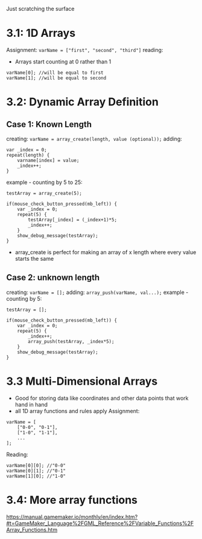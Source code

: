 Just scratching the surface
# 3.1: 1D Arrays
Assignment:
`varName = ["first", "second", "third"]`
reading:
* Arrays start counting at 0 rather than 1
```GML
varName[0]; //will be equal to first
varName[1]; //will be equal to second
```
# 3.2: Dynamic Array Definition
## Case 1: Known Length
creating:
`varName = array_create(length, value (optional));`
adding:
```GML
var _index = 0;
repeat(length) {
	varname[index] = value;
	_index++;
}
```
example - counting by 5 to 25:
```GML
testArray = array_create(5);

if(mouse_check_button_pressed(mb_left)) {
	var _index = 0;
    repeat(5) {
        testArray[_index] = (_index+1)*5;
        _index++;
    }
    show_debug_message(testArray);
}
```
* array_create is perfect for making an array of x length where every value starts the same
## Case 2: unknown length
creating:
`varName = [];`
adding:
`array_push(varName, val...);`
example - counting by 5:
```GML
testArray = [];

if(mouse_check_button_pressed(mb_left)) {
	var _index = 0;
    repeat(5) {
        _index++;
        array_push(testArray, _index*5);
    }
    show_debug_message(testArray);
}
```

# 3.3 Multi-Dimensional Arrays
* Good for storing data like coordinates and other data points that work hand in hand
* all 1D array functions and rules apply
Assignment:
```GML
varName = [
	["0-0", "0-1"],
	["1-0", "1-1"],
	...
];
```
Reading:
```GML
varName[0][0]; //"0-0"
varName[0][1]; //"0-1"
varName[1][0]; //"1-0"
```
# 3.4: More array functions
https://manual.gamemaker.io/monthly/en/index.htm?#t=GameMaker_Language%2FGML_Reference%2FVariable_Functions%2FArray_Functions.htm
